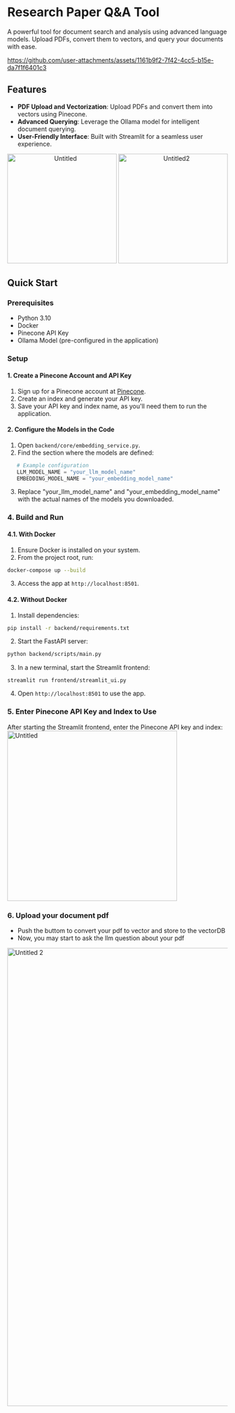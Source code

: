 # Research Paper Q&A Tool

A powerful tool for document search and analysis using advanced language models. Upload PDFs, convert them to vectors, and query your documents with ease.

https://github.com/user-attachments/assets/1161b9f2-7f42-4cc5-b15e-da7f1f6401c3

## Features

- **PDF Upload and Vectorization**: Upload PDFs and convert them into vectors using Pinecone.
- **Advanced Querying**: Leverage the Ollama model for intelligent document querying.
- **User-Friendly Interface**: Built with Streamlit for a seamless user experience.

<div align="center">
  <img width="250" alt="Untitled" src="https://github.com/user-attachments/assets/3ca2d5a2-dfec-47b6-96c4-47d25fe66359">
  <img width="250" alt="Untitled2" src="https://github.com/user-attachments/assets/008503f9-00f4-4442-90b3-f49ce2357b56">
</div>

## Quick Start

### Prerequisites

- Python 3.10
- Docker
- Pinecone API Key
- Ollama Model (pre-configured in the application)

### Setup

#### 1. Create a Pinecone Account and API Key

1. Sign up for a Pinecone account at [Pinecone](https://www.pinecone.io/).
2. Create an index and generate your API key.
3. Save your API key and index name, as you'll need them to run the application.

#### 2. Configure the Models in the Code

1. Open `backend/core/embedding_service.py`.
2. Find the section where the models are defined:

```python
   # Example configuration
   LLM_MODEL_NAME = "your_llm_model_name"
   EMBEDDING_MODEL_NAME = "your_embedding_model_name"
```
3. Replace "your_llm_model_name" and "your_embedding_model_name" with the actual names of the models you downloaded.



### 4. Build and Run
#### 4.1. With Docker

1. Ensure Docker is installed on your system. 
2.	From the project root, run:
```bash
docker-compose up --build
```
3.	Access the app at `http://localhost:8501`.


#### 4.2. Without Docker
1. Install dependencies:
```bash
pip install -r backend/requirements.txt
```
2. Start the FastAPI server:
```bash
python backend/scripts/main.py
```
3. In a new terminal, start the Streamlit frontend:
```
streamlit run frontend/streamlit_ui.py
```
4. 	Open `http://localhost:8501` to use the app.

### 5. Enter Pinecone API Key and Index to Use
After starting the Streamlit frontend, enter the Pinecone API key and index:
<img width="388" alt="Untitled" src="https://github.com/user-attachments/assets/4c65e441-d134-4713-9677-e3885b5323c1">

### 6. Upload your document pdf
+ Push the buttom to convert your pdf to vector and store to the vectorDB
+ Now, you may start to ask the llm question about your pdf
<img width="1045" alt="Untitled 2" src="https://github.com/user-attachments/assets/a41c9e3a-c9e3-4082-ad8a-e37652142a4e">


